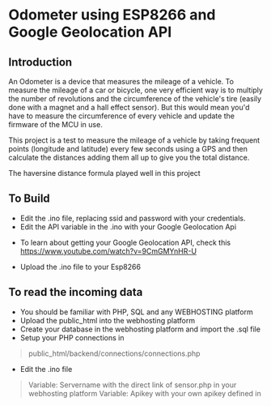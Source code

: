 # Odometer using ESP8266 and Google Geolocation API

## Introduction 

An Odometer is a device that measures the mileage of a vehicle. To measure the mileage of a car or bicycle, one very efficient way is to multiply the number of revolutions and the circumference of the vehicle's tire (easily done with a magnet and a hall effect sensor). But this would mean you'd have to measure the circumference of every vehicle and update the firmware of the MCU in use.

This project is a test to measure the mileage of a vehicle by taking frequent points (longitude and latitude) every few seconds using a GPS and then calculate the distances adding them all up to give you the total distance.

The haversine distance formula played well in this project

## To Build
+ Edit the .ino file, replacing ssid and password with your credentials.
+ Edit the API variable in the .ino with your Google Geolocation Api
 - To learn about getting your Google Geolocation API, check this https://www.youtube.com/watch?v=9CmGMYnHR-U
+ Upload the .ino file to your Esp8266

## To read the incoming data
+ You should be familiar with PHP, SQL and any WEBHOSTING platform
+ Upload the public_html into the webhosting platform
+ Create your database in the webhosting platform and import the .sql file
+ Setup your PHP connections in
 
> public_html/backend/connections/connections.php

+ Edit the .ino file

> Variable: Servername with the direct link of sensor.php in your webhosting platform
> Variable: Apikey with your own apikey defined in
